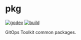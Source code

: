 # pkg

[![godev](https://img.shields.io/static/v1?label=godev&message=reference&color=00add8)](https://pkg.go.dev/github.com/fluxcd/pkg)
[![build](https://github.com/fluxcd/pkg/workflows/build/badge.svg)](https://github.com/fluxcd/pkg/actions)

GitOps Toolkit common packages.

